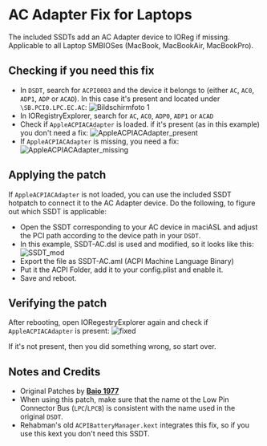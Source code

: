 # AC Adapter Fix for Laptops
The included SSDTs add an AC Adapter device to IOReg if missing. Applicable to all Laptop SMBIOSes (MacBook, MacBookAir, MacBookPro).

## Checking if you need this fix
- In `DSDT`, search for `ACPI0003` and the device it belongs to (either `AC`, `AC0`, `ADP1`, `ADP` or `ACAD`). In this case it's present and located under `\SB.PCI0.LPC.EC.AC`: 
	![Bildschirmfoto 1](https://user-images.githubusercontent.com/76865553/139686755-00929243-000b-459d-9d02-5ab9b0f720c6.png)
- In IORegistryExplorer, search for `AC`, `AC0`, `ADP0`, `ADP1` or `ACAD`
- Check if `AppleACPIACAdapter` is loaded. if it's present (as in this example) you don't need a fix: ![AppleACPIACAdapter_present](https://user-images.githubusercontent.com/76865553/139686991-d0104672-31f1-4ccf-949b-cd44ff9a4537.png)
- If `AppleACPIACAdapter` is missing, you need a fix: ![AppleACPIACAdapter_missing](https://user-images.githubusercontent.com/76865553/139687029-acdd7853-6d7c-43fc-b421-f2c718af45c2.png)

## Applying the patch
If `AppleACPIACAdapter` is not loaded, you can use the included SSDT hotpatch to connect it to the AC Adapter device. Do the following, to figure out which SSDT is applicable:

- Open the SSDT corresponding to your AC device in maciASL and adjust the PCI path according to the device path in your `DSDT`.
- In this example, SSDT-AC.dsl is used and modified, so it looks like this: ![SSDT_mod](https://user-images.githubusercontent.com/76865553/139687058-6fad207b-019a-4253-a91e-c87011f17922.png)</br>
- Export the file as SSDT-AC.aml (ACPI Machine Language Binary)
- Put it the ACPI Folder, add it to your config.plist and enable it.
- Save and reboot.

## Verifying the patch
After rebooting, open IORegestryExplorer again and check if `AppleACPIACAdapter` is present:
![fixed](https://user-images.githubusercontent.com/76865553/139687129-42f54d03-7f49-45f4-9eae-ae29f7a8d5ee.png)

If it's not present, then you did something wrong, so start over.

## Notes and Credits
- Original Patches by [**Baio 1977**](https://github.com/Baio1977/OC-Little-Translated/tree/main/01_Adding_missing_Devices_and_enabling_Features/AC%20Adapter%20FIX%20(SSDT-AC%5CAC0%5CADP0%5CADP1%5CACAD))
- When using this patch, make sure that the name ot the Low Pin Connector Bus (`LPC`/`LPCB`) is consistent with the name used in the original `DSDT`.
- Rehabman's old `ACPIBatteryManager.kext` integrates this fix, so if you use this kext you don't need this SSDT.
